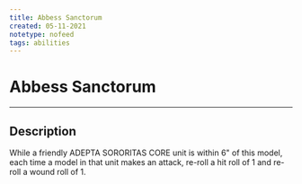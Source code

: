 ```yaml
---
title: Abbess Sanctorum
created: 05-11-2021
notetype: nofeed
tags: abilities
---
```


# Abbess Sanctorum

---

## Description

While a friendly ADEPTA SORORITAS CORE unit is within 6" of this model, each time a model in that unit makes an attack, re-roll a hit roll of 1 and re-roll a wound roll of 1.